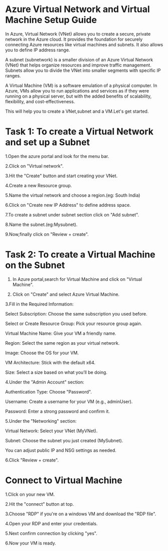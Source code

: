 # Azure Virtual Network and Virtual Machine Setup Guide
 In Azure, Virtual Network (VNet) allows you to create a secure, private network in the Azure cloud. It provides the 
 foundation for securely connecting Azure resources like virtual machines and subnets.
 It also allows you to define IP address range.

 A subnet (subnetwork) is a smaller division of an Azure Virtual Network (VNet) that helps organize resources and improve traffic management.
 Subnets allow you to divide the VNet into smaller segments with specific IP ranges.

A Virtual Machine (VM) is a software emulation of a physical computer. In Azure, VMs allow you to run applications and services as if they were running on a physical server, but with the added benefits of scalability, flexibility, and cost-effectiveness.

This will help you to create a VNet,subnet and a VM.Let's get started.

# Task 1: To create a Virtual Network and set up a Subnet
1.Open the azure portal and look for the menu bar.

2.Click on "Virtual network".

3.Hit the "Create" button and start creating your VNet.

4.Create a new Resource group.

5.Name the virtual network and choose a region.(eg: South India)

6.Click on "Create new IP Address" to define address space.

7.To create a subnet under subnet section click on "Add subnet".

8.Name the subnet.(eg:Mysubnet).

9.Now,finally click on "Review + create".


# Task 2: To create a Virtual Machine on the Subnet

1. In Azure portal,search for Virtual Machine and click on "Virtual Machine".

2. Click on "Create" and select Azure Virtual Machine.

 3.Fill in the Required Information:

   Select Subscription: Choose the same subscription you used before.

   Select or Create Resource Group: Pick your resource group again.

   Virtual Machine Name: Give your VM a friendly name.

   Region: Select the same region as your virtual network.

   Image: Choose the OS for your VM.

   VM Architecture: Stick with the default x64.

   Size: Select a size based on what you’ll be doing.

4.Under the "Admin Account" section:

   Authentication Type: Choose "Password".

   Username: Create a username for your VM (e.g., adminUser).

   Password: Enter a strong password and confirm it.


5.Under the "Networking" section:

   Virtual Network: Select your VNet (MyVNet).

  Subnet: Choose the subnet you just created (MySubnet).

  You can adjust public IP and NSG settings as needed. 

6.Click "Review + create".

# Connect to Virtual Machine
1.Click on your new VM.

2.Hit the "connect" button at top.

3.Choose "RDP" if you're on a windows VM and download the "RDP file".

4.Open your RDP and enter your credentials.

5.Next confirm connection by clicking "yes".

6.Now your VM is ready.
